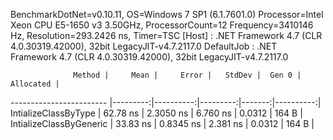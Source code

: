 
BenchmarkDotNet=v0.10.11, OS=Windows 7 SP1 (6.1.7601.0)
Processor=Intel Xeon CPU E5-1650 v3 3.50GHz, ProcessorCount=12
Frequency=3410146 Hz, Resolution=293.2426 ns, Timer=TSC
  [Host]     : .NET Framework 4.7 (CLR 4.0.30319.42000), 32bit LegacyJIT-v4.7.2117.0
  DefaultJob : .NET Framework 4.7 (CLR 4.0.30319.42000), 32bit LegacyJIT-v4.7.2117.0


                  Method |     Mean |     Error |   StdDev |  Gen 0 | Allocated |
------------------------ |---------:|----------:|---------:|-------:|----------:|
    IntializeClassByType | 62.78 ns | 2.3050 ns | 6.760 ns | 0.0312 |     164 B |
 IntializeClassByGeneric | 33.83 ns | 0.8345 ns | 2.381 ns | 0.0312 |     164 B |
